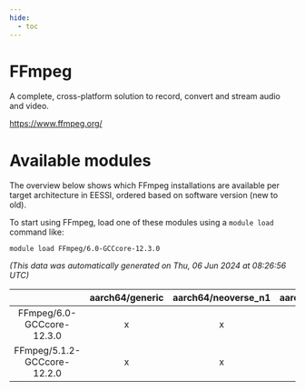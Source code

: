 ```yaml
---
hide:
  - toc
---
```


FFmpeg
======


A complete, cross-platform solution to record, convert and stream audio and video.

https://www.ffmpeg.org/
# Available modules


The overview below shows which FFmpeg installations are available per target architecture in EESSI, ordered based on software version (new to old).

To start using FFmpeg, load one of these modules using a `module load` command like:

```shell
module load FFmpeg/6.0-GCCcore-12.3.0
```

*(This data was automatically generated on Thu, 06 Jun 2024 at 08:26:56 UTC)*  

| |aarch64/generic|aarch64/neoverse_n1|aarch64/neoverse_v1|x86_64/generic|x86_64/amd/zen2|x86_64/amd/zen3|x86_64/intel/haswell|x86_64/intel/skylake_avx512|
| :---: | :---: | :---: | :---: | :---: | :---: | :---: | :---: | :---: |
|FFmpeg/6.0-GCCcore-12.3.0|x|x|x|x|x|x|x|x|
|FFmpeg/5.1.2-GCCcore-12.2.0|x|x|x|x|x|x|x|x|

